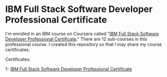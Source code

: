 # IBM Full Stack Software Developer Professional Certificate
I'm enrolled in an IBM course on Coursera called "[IBM Full Stack Software Developer Professional Certificate](https://www.coursera.org/professional-certificates/ibm-full-stack-cloud-developer)." There are 12 sub-courses in this professional course. I created this repository so that I may share my course certificates.

Certificates:

1- [IBM Full Stack Software Developer Professional Certificate](https://www.coursera.org/account/accomplishments/verify/DN6HQN97NPFP?utm_source=mobile&utm_medium=certificate&utm_content=cert_image&utm_campaign=sharing_cta&utm_product=course)
